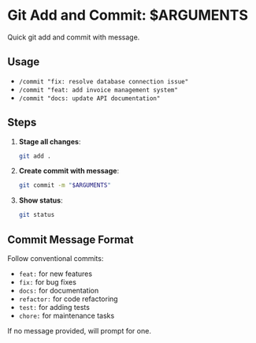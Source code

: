 # Git Add and Commit: $ARGUMENTS

Quick git add and commit with message.

## Usage
- `/commit "fix: resolve database connection issue"`
- `/commit "feat: add invoice management system"`
- `/commit "docs: update API documentation"`

## Steps

1. **Stage all changes**:
   ```bash
   git add .
   ```

2. **Create commit with message**:
   ```bash
   git commit -m "$ARGUMENTS"
   ```

3. **Show status**:
   ```bash
   git status
   ```

## Commit Message Format
Follow conventional commits:
- `feat:` for new features
- `fix:` for bug fixes
- `docs:` for documentation
- `refactor:` for code refactoring
- `test:` for adding tests
- `chore:` for maintenance tasks

If no message provided, will prompt for one.
